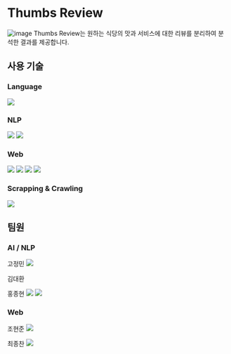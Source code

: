 # Thumbs Review
![image](https://github.com/chj0112/ThumbsReview/assets/50340736/4a3b5753-9867-4825-92dc-7fd99065c296)
Thumbs Review는 원하는 식당의 맛과 서비스에 대한 리뷰를 분리하여 분석한 결과를 제공합니다.

## 사용 기술
### Language
<div>
  <img src="https://img.shields.io/badge/Python-3776AB?style=for-the-badge&logo=Python&logoColor=white">
</div>

### NLP
<div>
  <img src="https://img.shields.io/badge/TensorFlow-FF6F00?style=for-the-badge&logo=TensorFlow&logoColor=white">
  <img src="https://img.shields.io/badge/Keras-D00000?style=for-the-badge&logo=Keras&logoColor=white">
</div>

### Web
<div>
  <img src="https://img.shields.io/badge/Django-092E20?style=for-the-badge&logo=Django&logoColor=white">
  <img src="https://img.shields.io/badge/HTML5-E34F26?style=for-the-badge&logo=HTML5&logoColor=white">
  <img src="https://img.shields.io/badge/Bootstrap-7952B3?style=for-the-badge&logo=Bootstrap&logoColor=white">
  <img src="https://img.shields.io/badge/Chart.js-FF6384?style=for-the-badge&logo=Chart.js&logoColor=white">
</div>

### Scrapping & Crawling
<div>
  <img src="https://img.shields.io/badge/Selenium-43B02A?style=for-the-badge&logo=Selenium&logoColor=white">
</div>

## 팀원
### AI / NLP
고정민
[<img src="https://img.shields.io/badge/Github-Link-181717?logo=Github">](https://github.com/MarciaToT)

김대환

홍종현
[<img src="https://img.shields.io/badge/Github-Link-181717?logo=Github">](https://github.com/hongcoma)
[<img src="https://img.shields.io/badge/Velog-Link-20C997?logo=Velog&logoColor=f5f5f5">](https://velog.io/@hongcoma)

### Web
조현준
[<img src="https://img.shields.io/badge/Github-Link-181717?logo=Github">](https://github.com/chj0112)

최종찬
[<img src="https://img.shields.io/badge/Github-Link-181717?logo=Github">](https://github.com/CJC0512)

